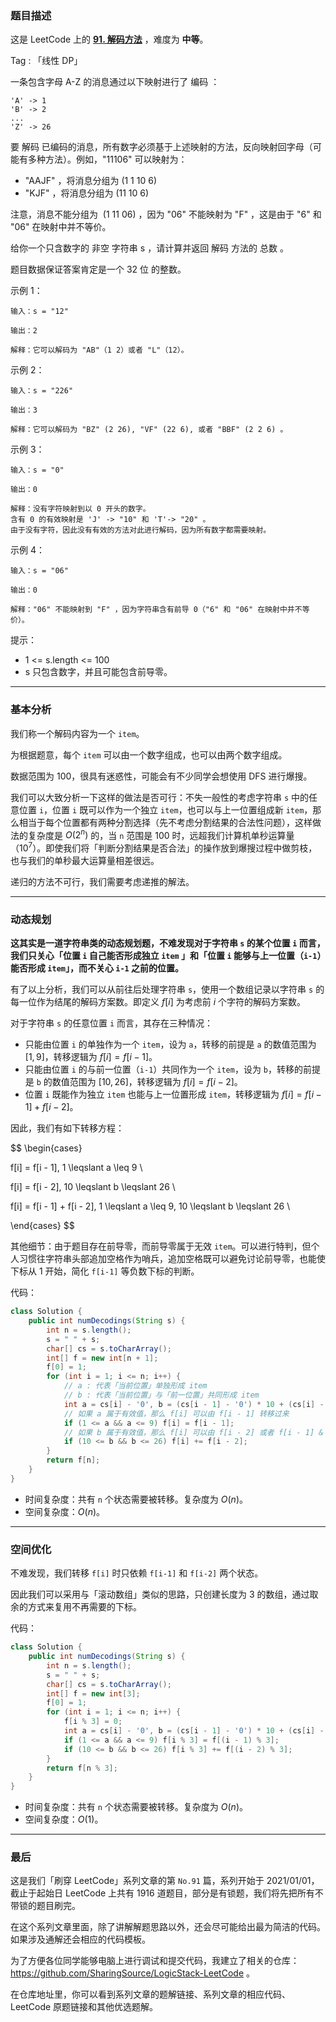 ### 题目描述

这是 LeetCode 上的 **[91. 解码方法](https://leetcode-cn.com/problems/decode-ways/solution/gong-shui-san-xie-gen-ju-shu-ju-fan-wei-ug3dd/)** ，难度为 **中等**。

Tag : 「线性 DP」



一条包含字母 A-Z 的消息通过以下映射进行了 编码 ：
```
'A' -> 1
'B' -> 2
...
'Z' -> 26
```
要 解码 已编码的消息，所有数字必须基于上述映射的方法，反向映射回字母（可能有多种方法）。例如，"11106" 可以映射为：

* "AAJF" ，将消息分组为 (1 1 10 6)
* "KJF" ，将消息分组为 (11 10 6)

注意，消息不能分组为  (1 11 06) ，因为 "06" 不能映射为 "F" ，这是由于 "6" 和 "06" 在映射中并不等价。

给你一个只含数字的 非空 字符串 s ，请计算并返回 解码 方法的 总数 。

题目数据保证答案肯定是一个 32 位 的整数。




示例 1：
```
输入：s = "12"

输出：2

解释：它可以解码为 "AB"（1 2）或者 "L"（12）。
```
示例 2：
```
输入：s = "226"

输出：3

解释：它可以解码为 "BZ" (2 26), "VF" (22 6), 或者 "BBF" (2 2 6) 。
```
示例 3：
```
输入：s = "0"

输出：0

解释：没有字符映射到以 0 开头的数字。
含有 0 的有效映射是 'J' -> "10" 和 'T'-> "20" 。
由于没有字符，因此没有有效的方法对此进行解码，因为所有数字都需要映射。
```
示例 4：
```
输入：s = "06"

输出：0

解释："06" 不能映射到 "F" ，因为字符串含有前导 0（"6" 和 "06" 在映射中并不等价）。
```

提示：
* 1 <= s.length <= 100
* s 只包含数字，并且可能包含前导零。

---

### 基本分析

我们称一个解码内容为一个 `item`。

为根据题意，每个 `item` 可以由一个数字组成，也可以由两个数字组成。

数据范围为 100，很具有迷惑性，可能会有不少同学会想使用 DFS 进行爆搜。

我们可以大致分析一下这样的做法是否可行：不失一般性的考虑字符串 `s` 中的任意位置 `i`，位置 `i` 既可以作为一个独立 `item`，也可以与上一位置组成新 `item`，那么相当于每个位置都有两种分割选择（先不考虑分割结果的合法性问题），这样做法的复杂度是 $O(2^n)$ 的，当 `n` 范围是 100 时，远超我们计算机单秒运算量（$10^7$）。即使我们将「判断分割结果是否合法」的操作放到爆搜过程中做剪枝，也与我们的单秒最大运算量相差很远。

递归的方法不可行，我们需要考虑递推的解法。

---

### 动态规划

**这其实是一道字符串类的动态规划题，不难发现对于字符串 `s` 的某个位置 `i` 而言，我们只关心「位置 `i` 自己能否形成独立 `item` 」和「位置 `i` 能够与上一位置（`i-1`）能否形成 `item`」，而不关心 `i-1` 之前的位置。**

有了以上分析，我们可以从前往后处理字符串 `s`，使用一个数组记录以字符串 `s` 的每一位作为结尾的解码方案数。即定义 $f[i]$ 为考虑前 $i$ 个字符的解码方案数。

对于字符串 `s` 的任意位置 `i` 而言，其存在三种情况：

* 只能由位置 `i` 的单独作为一个 `item`，设为 `a`，转移的前提是 `a` 的数值范围为 $[1,9]$，转移逻辑为 $f[i] = f[i - 1]$。
* 只能由位置 `i` 的与前一位置（`i-1`）共同作为一个 `item`，设为 `b`，转移的前提是 `b` 的数值范围为 $[10,26]$，转移逻辑为 $f[i] = f[i - 2]$。
* 位置 `i` 既能作为独立 `item` 也能与上一位置形成 `item`，转移逻辑为 $f[i] = f[i - 1] + f[i - 2]$。

因此，我们有如下转移方程：

$$
\begin{cases}
  
f[i] = f[i - 1], 1 \leqslant a \leq 9 \\

f[i] = f[i - 2], 10 \leqslant b \leqslant 26 \\

f[i] = f[i - 1] + f[i - 2], 1 \leqslant a \leq 9, 10 \leqslant b \leqslant 26 \\

\end{cases}
$$


其他细节：由于题目存在前导零，而前导零属于无效 `item`。可以进行特判，但个人习惯往字符串头部追加空格作为哨兵，追加空格既可以避免讨论前导零，也能使下标从 1 开始，简化 `f[i-1]` 等负数下标的判断。

代码：
```java
class Solution {
    public int numDecodings(String s) {
        int n = s.length();
        s = " " + s;
        char[] cs = s.toCharArray();
        int[] f = new int[n + 1];
        f[0] = 1;
        for (int i = 1; i <= n; i++) { 
            // a : 代表「当前位置」单独形成 item
            // b : 代表「当前位置」与「前一位置」共同形成 item
            int a = cs[i] - '0', b = (cs[i - 1] - '0') * 10 + (cs[i] - '0');
            // 如果 a 属于有效值，那么 f[i] 可以由 f[i - 1] 转移过来
            if (1 <= a && a <= 9) f[i] = f[i - 1];
            // 如果 b 属于有效值，那么 f[i] 可以由 f[i - 2] 或者 f[i - 1] & f[i - 2] 转移过来
            if (10 <= b && b <= 26) f[i] += f[i - 2];
        }
        return f[n];
    }
}
```
* 时间复杂度：共有 `n` 个状态需要被转移。复杂度为 $O(n)$。
* 空间复杂度：$O(n)$。

---

### 空间优化

不难发现，我们转移 `f[i]` 时只依赖 `f[i-1]` 和 `f[i-2]` 两个状态。

因此我们可以采用与「滚动数组」类似的思路，只创建长度为 3 的数组，通过取余的方式来复用不再需要的下标。

代码：
```java
class Solution {
    public int numDecodings(String s) {
        int n = s.length();
        s = " " + s;
        char[] cs = s.toCharArray();
        int[] f = new int[3];
        f[0] = 1;
        for (int i = 1; i <= n; i++) {
            f[i % 3] = 0;
            int a = cs[i] - '0', b = (cs[i - 1] - '0') * 10 + (cs[i] - '0');
            if (1 <= a && a <= 9) f[i % 3] = f[(i - 1) % 3];
            if (10 <= b && b <= 26) f[i % 3] += f[(i - 2) % 3];
        }
        return f[n % 3];
    }
}
```
* 时间复杂度：共有 `n` 个状态需要被转移。复杂度为 $O(n)$。
* 空间复杂度：$O(1)$。

---

### 最后

这是我们「刷穿 LeetCode」系列文章的第 `No.91` 篇，系列开始于 2021/01/01，截止于起始日 LeetCode 上共有 1916 道题目，部分是有锁题，我们将先把所有不带锁的题目刷完。

在这个系列文章里面，除了讲解解题思路以外，还会尽可能给出最为简洁的代码。如果涉及通解还会相应的代码模板。

为了方便各位同学能够电脑上进行调试和提交代码，我建立了相关的仓库：https://github.com/SharingSource/LogicStack-LeetCode 。

在仓库地址里，你可以看到系列文章的题解链接、系列文章的相应代码、LeetCode 原题链接和其他优选题解。

